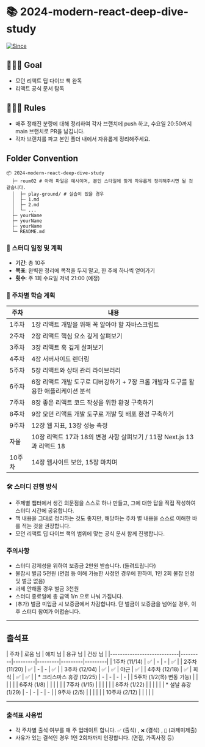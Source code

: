 # 📚 2024-modern-react-deep-dive-study

[![Since](https://img.shields.io/badge/since-2024.11.14-6A5ACD.svg?&edge_flat=false)](https://github.com/JAVACAFE-STUDY/2024-modern-react-deep-dive-study)

## 🧑🏻‍💻 Goal

- 모던 리액트 딥 다이브 책 완독
- 리액트 공식 문서 탐독

## 🧑🏻‍💻 Rules

- 매주 정해진 분량에 대해 정리하여 각자 브랜치에 push 하고, 수요일 20:50까지 main 브랜치로 PR을 남깁니다.
- 각자 브랜치를 파고 본인 폴더 내에서 자유롭게 정리해주세요.

## Folder Convention

```
📦 2024-modern-react-deep-dive-study
  ├─ roum02 # 아래 파일은 예시이며, 본인 스타일에 맞게 자유롭게 정리해주시면 될 것 같습니다.
  │  ├─ play-ground/ # 실습이 있을 경우
  │  ├─ 1.md
  │  ├─ 2.md
  │  └─ ...
  ├─ yourName
  ├─ yourName
  ├─ yourName
  └─ README.md
```

### 📅 스터디 일정 및 계획

- **기간**: 총 10주
- **목표**: 완벽한 정리에 목적을 두지 말고, 한 주에 하나씩 얻어가기
- **횟수**: 주 1회 수요일 저녁 21:00 (예정)

### 📖 주차별 학습 계획

| 주차 | 내용 |
| ---- | ---- |
| 1주차 | 1장 리액트 개발을 위해 꼭 알아야 할 자바스크립트 |
| 2주차 | 2장 리액트 핵심 요소 깊게 살펴보기 |
| 3주차 | 3장 리액트 훅 깊게 살펴보기 |
| 4주차 | 4장 서버사이드 렌더링 |
| 5주차 | 5장 리액트와 상태 관리 라이브러리 |
| 6주차 | 6장 리액트 개발 도구로 디버깅하기 + 7장 크롬 개발자 도구를 활용한 애플리케이션 분석 |
| 7주차 | 8장 좋은 리액트 코드 작성을 위한 환경 구축하기 |
| 8주차 | 9장 모던 리액트 개발 도구로 개발 및 배포 환경 구축하기 |
| 9주차 | 12장 웹 지표, 13장 성능 측정 |
| 자율 | 10장 리액트 17과 18의 변경 사항 살펴보기 / 11장 Next.js 13과 리액트 18 |
| 10주차 | 14장 웹사이트 보안, 15장 마치며 |

### 🛠 스터디 진행 방식

- 주제별 챕터에서 생긴 의문점을 스스로 하나 만들고, 그에 대한 답을 직접 작성하여 스터디 시간에 공유합니다.
- 책 내용을 그대로 정리하는 것도 좋지만, 해당하는 주차 별 내용을 스스로 이해한 바를 적는 것을 권장합니다.
- 모던 리액트 딥 다이브 책의 범위에 맞는 공식 문서 함께 진행합니다.

### 주의사항

- 스터디 강제성을 위하여 보증금 2만원 받습니다. (돌려드립니다)
- 불참시 벌금 5천원 (면접 등 이해 가능한 사정인 경우에 한하여, 1인 2회 불참 인정 및 벌금 없음)
- 과제 안해올 경우 벌금 3천원
- 스터디 종료일에 총 금액 1/n 으로 나눠 가집니다.
- (추가) 벌금 미입금 시 보증금에서 차감합니다. 단 벌금이 보증금을 넘어설 경우, 이후 스터디 참여가 어렵습니다.

---

## 출석표

| 주차                       | 로움 님 | 애지 님 | 용규 님 | 건상 님 |
|----------------------------|---------|---------|---------|---------|---------|
| 1주차 (11/14)             |    ✅    |    -  |   -    |    ✅    |
| 2주차 (11/20)             |    ✅    |    -    |    -    |    ✅    |
| 3주차 (12/04)             |    ✅    |   ✅    |    야근   |    ✅   |
| 4주차 (12/18)             |    ✅   |    회식   |    ✅   |    ✅   |
| * 크리스마스 휴강 (12/25) |    -    |    -    |    -    |    -    |
| 5주차 (1/2(목) 변동 가능) |         |         |         |         |
| 6주차 (1/8)               |         |         |         |         |
| 7주차 (1/15)              |         |         |         |         |
| 8주차 (1/22)              |         |         |         |         |
| * 설날 휴강 (1/29)        |    -    |    -    |    -    |    -    |
| 9주차 (2/5)              |         |         |         |         |
| 10주차 (2/12)              |         |         |         |         |

---

### 출석표 사용법
- 각 주차별 출석 여부를 매 주 업데이트 합니다. `✅` (출석) , `❌` (결석) , `🔺` (과제미제출)
- 사유가 있는 결석인 경우 1인 2회차까지 인정합니다. (면접, 가족사정 등)
